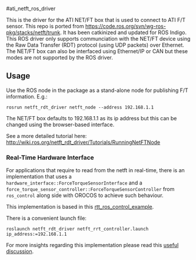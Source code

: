 #ati_netft_ros_driver

This is the driver for the ATI NET/FT box that is used to connect to ATI F/T sensor. This repo is ported from https://code.ros.org/svn/wg-ros-pkg/stacks/netft/trunk. 
It has been catkinized and updated for ROS Indigo. This ROS driver only supports communciation with the NET/FT device using the Raw Data Transfer (RDT) protocol (using UDP packets) over Ethernet. The NET/FT box can also be interfaced using Ethernet/IP or CAN but these modes are not supported by the ROS driver. 

## Usage

Use the ROS node in the package as a stand-alone node for publishing F/T information. E.g.:

```
rosrun netft_rdt_driver netft_node --address 192.168.1.1
``` 

The NET/FT box defaults to 192.168.1.1 as its ip address but this can be changed using the browser-based interface.

See a more detailed tutorial here: http://wiki.ros.org/netft_rdt_driver/Tutorials/RunningNetFTNode

### Real-Time Hardware Interface

For applications that require to read from the netft in real-time, there is an implementation that uses a `hardware_interface::ForceTorqueSensorInterface` and a `force_torque_sensor_controller::ForceTorqueSensorController` from `ros_control` along side with OROCOS to achieve such behaviour.

This implementation is based in this [rtt_ros_control_example](https://github.com/skohlbr/rtt_ros_control_example).

There is a convenient launch file:
```
roslaunch netft_rdt_driver netft_rrt_controller.launch ip_address:=192.168.1.1
``` 

For more insights regarding this implementation please read this [useful discussion](https://github.com/ros-controls/ros_control/issues/130).

